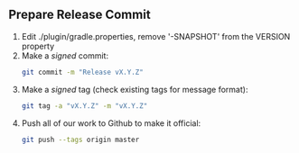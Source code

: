 ## Prepare Release Commit

1. Edit ./plugin/gradle.properties, remove '-SNAPSHOT' from the VERSION property
2. Make a *signed* commit:
   ```bash
   git commit -m "Release vX.Y.Z"
   ```
3. Make a *signed* tag (check existing tags for message format):
   ```bash
   git tag -a "vX.Y.Z" -m "vX.Y.Z" 
   ```
4. Push all of our work to Github to make it official:
   ```bash
   git push --tags origin master
